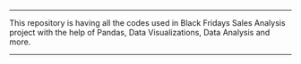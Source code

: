 -----

This repository is having all the codes used in Black Fridays Sales Analysis project with the help of Pandas, Data Visualizations, Data Analysis and more.

-----


